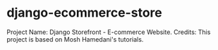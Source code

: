 # django-ecommerce-store
Project Name: Django Storefront - E-commerce Website. Credits: This project is based on Mosh Hamedani's tutorials.
